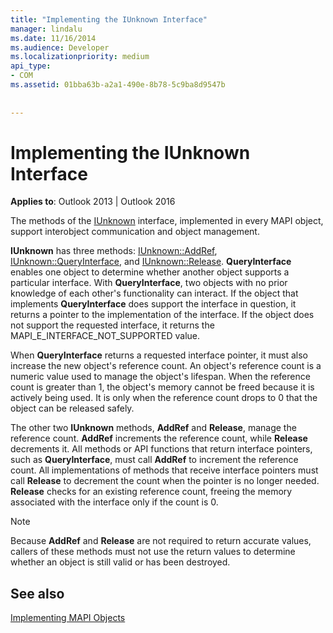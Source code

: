 ```yaml
---
title: "Implementing the IUnknown Interface"
manager: lindalu
ms.date: 11/16/2014
ms.audience: Developer
ms.localizationpriority: medium
api_type:
- COM
ms.assetid: 01bba63b-a2a1-490e-8b78-5c9ba8d9547b
 
 
---
```


# Implementing the IUnknown Interface

  
  
**Applies to**: Outlook 2013 | Outlook 2016 
  
The methods of the [IUnknown](https://msdn.microsoft.com/library/ms680509%28v=VS.85%29.aspx) interface, implemented in every MAPI object, support interobject communication and object management. 
  
 **IUnknown** has three methods: [IUnknown::AddRef](https://msdn.microsoft.com/library/ms691379%28v=VS.85%29.aspx), [IUnknown::QueryInterface](https://msdn.microsoft.com/library/ms682521%28v=VS.85%29.aspx), and [IUnknown::Release](https://msdn.microsoft.com/library/ms682317%28v=VS.85%29.aspx). **QueryInterface** enables one object to determine whether another object supports a particular interface. With **QueryInterface**, two objects with no prior knowledge of each other's functionality can interact. If the object that implements **QueryInterface** does support the interface in question, it returns a pointer to the implementation of the interface. If the object does not support the requested interface, it returns the MAPI_E_INTERFACE_NOT_SUPPORTED value. 
  
When **QueryInterface** returns a requested interface pointer, it must also increase the new object's reference count. An object's reference count is a numeric value used to manage the object's lifespan. When the reference count is greater than 1, the object's memory cannot be freed because it is actively being used. It is only when the reference count drops to 0 that the object can be released safely. 
  
The other two **IUnknown** methods, **AddRef** and **Release**, manage the reference count. **AddRef** increments the reference count, while **Release** decrements it. All methods or API functions that return interface pointers, such as **QueryInterface**, must call **AddRef** to increment the reference count. All implementations of methods that receive interface pointers must call **Release** to decrement the count when the pointer is no longer needed. **Release** checks for an existing reference count, freeing the memory associated with the interface only if the count is 0. 
  
> [!NOTE]
> Because **AddRef** and **Release** are not required to return accurate values, callers of these methods must not use the return values to determine whether an object is still valid or has been destroyed. 
  
## See also



[Implementing MAPI Objects](implementing-mapi-objects.md)

